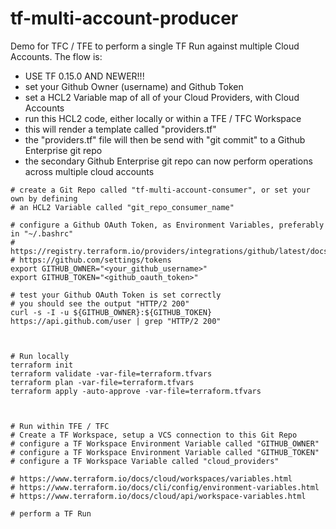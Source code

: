 # tf-multi-account-producer
Demo for TFC / TFE to perform a single TF Run against multiple Cloud Accounts.
The flow is:
- USE TF 0.15.0 AND NEWER!!!
- set your Github Owner (username) and Github Token
- set a HCL2 Variable map of all of your Cloud Providers, with Cloud Accounts
- run this HCL2 code, either locally or within a TFE / TFC Workspace
- this will render a template called "providers.tf"
- the "providers.tf" file will then be send with "git commit" to a Github Enterprise git repo
- the secondary Github Enterprise git repo can now perform operations across multiple cloud accounts



```shell
# create a Git Repo called "tf-multi-account-consumer", or set your own by defining
# an HCL2 Variable called "git_repo_consumer_name"

# configure a Github OAuth Token, as Environment Variables, preferably in "~/.bashrc"
# https://registry.terraform.io/providers/integrations/github/latest/docs#token
# https://github.com/settings/tokens
export GITHUB_OWNER="<your_github_username>"
export GITHUB_TOKEN="<github_oauth_token>"

# test your Github OAuth Token is set correctly
# you should see the output "HTTP/2 200"
curl -s -I -u ${GITHUB_OWNER}:${GITHUB_TOKEN} https://api.github.com/user | grep "HTTP/2 200"



# Run locally
terraform init
terraform validate -var-file=terraform.tfvars
terraform plan -var-file=terraform.tfvars
terraform apply -auto-approve -var-file=terraform.tfvars



# Run within TFE / TFC
# Create a TF Workspace, setup a VCS connection to this Git Repo
# configure a TF Workspace Environment Variable called "GITHUB_OWNER"
# configure a TF Workspace Environment Variable called "GITHUB_TOKEN"
# configure a TF Workspace Variable called "cloud_providers"

# https://www.terraform.io/docs/cloud/workspaces/variables.html
# https://www.terraform.io/docs/cli/config/environment-variables.html
# https://www.terraform.io/docs/cloud/api/workspace-variables.html

# perform a TF Run
```
